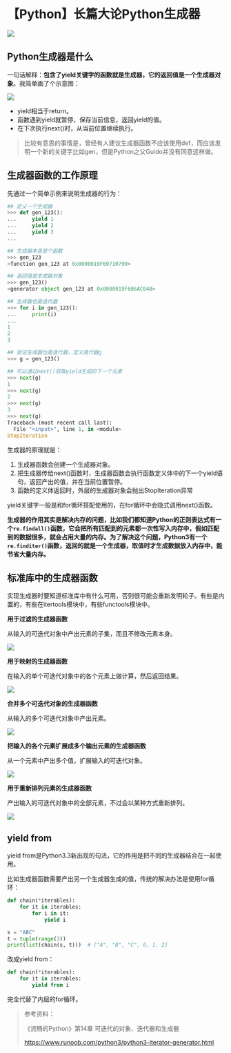 # 【Python】长篇大论Python生成器
![](../wanggang.png)

## Python生成器是什么

一句话解释：**包含了yield关键字的函数就是生成器，它的返回值是一个生成器对象**。我简单画了个示意图：

![](002030-【Python】长篇大论Python生成器/image-20211201204319365.png)

- yield相当于return。
- 函数遇到yield就暂停，保存当前信息，返回yield的值。
- 在下次执行next()时，从当前位置继续执行。

> 比较有意思的事情是，曾经有人建议生成器函数不应该使用def，而应该发明一个新的关键字比如gen，但是Python之父Guido并没有同意这样做。

## 生成器函数的工作原理

先通过一个简单示例来说明生成器的行为：

```python
## 定义一个生成器
>>> def gen_123():
...     yield 1
...     yield 2
...     yield 3
...

## 生成器本身是个函数
>>> gen_123
<function gen_123 at 0x0000019F60710790>

## 返回值是生成器对象
>>> gen_123()
<generator object gen_123 at 0x0000019F606AC040>

## 生成器也是迭代器
>>> for i in gen_123():
...     print(i)
...     
1
2
3

## 验证生成器也是迭代器，定义迭代器g
>>> g = gen_123()

## 可以通过next()获取yield生成的下一个元素
>>> next(g)
1
>>> next(g)
2
>>> next(g)
3
>>> next(g)
Traceback (most recent call last):
  File "<input>", line 1, in <module>
StopIteration

```

生成器的原理就是：

1. 生成器函数会创建一个生成器对象。
2. 把生成器传给next()函数时，生成器函数会执行函数定义体中的下一个yield语句，返回产出的值，并在当前位置暂停。
3. 函数的定义体返回时，外层的生成器对象会抛出StopIteration异常

yield关键字一般是和for循环搭配使用的，在for循环中会隐式调用next()函数。

**生成器的作用其实是解决内存的问题，比如我们都知道Python的正则表达式有一个`re.findall()`函数，它会把所有匹配到的元素都一次性写入内存中，假如匹配到的数据很多，就会占用大量的内存。为了解决这个问题，Python3有一个`re.finditer()`函数，返回的就是一个生成器，取值时才生成数据放入内存中，能节省大量内存。**

## 标准库中的生成器函数

实现生成器时要知道标准库中有什么可用，否则很可能会重新发明轮子。有些是内置的，有些在itertools模块中，有些functools模块中。

**用于过滤的生成器函数**

从输入的可迭代对象中产出元素的子集，而且不修改元素本身。

![](002030-【Python】长篇大论Python生成器/微信图片_20211204173108_副本.png)

**用于映射的生成器函数**

在输入的单个可迭代对象中的各个元素上做计算，然后返回结果。

![](002030-【Python】长篇大论Python生成器/微信图片_20211204173106_副本.png)

**合并多个可迭代对象的生成器函数**

从输入的多个可迭代对象中产出元素。

![](002030-【Python】长篇大论Python生成器/微信图片_20211204173103_副本.png)

**把输入的各个元素扩展成多个输出元素的生成器函数**

从一个元素中产出多个值，扩展输入的可迭代对象。

![](002030-【Python】长篇大论Python生成器/微信图片_20211204173059_副本.png)

**用于重新排列元素的生成器函数**

产出输入的可迭代对象中的全部元素，不过会以某种方式重新排列。

![](002030-【Python】长篇大论Python生成器/微信图片_20211204173050_副本.png)

## yield from

yield from是Python3.3新出现的句法，它的作用是把不同的生成器结合在一起使用。

比如生成器函数需要产出另一个生成器生成的值，传统的解决办法是使用for循环：

```python
def chain(*iterables):
    for it in iterables:
        for i in it:
            yield i

s = "ABC"
t = tuple(range(3))
print(list(chain(s, t)))  # ["A", "B", "C", 0, 1, 2]
```

改成yield from：

```python
def chain(*iterables):
    for it in iterables:
        yield from i
```

完全代替了内层的for循环。

> 参考资料：
>
> 《流畅的Python》第14章 可迭代的对象、迭代器和生成器
>
> https://www.runoob.com/python3/python3-iterator-generator.html

